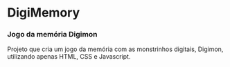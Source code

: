 # DigiMemory
### Jogo da memória Digimon

 Projeto que cria um jogo da memória com as monstrinhos digitais, Digimon, utilizando apenas HTML, CSS e Javascript.

